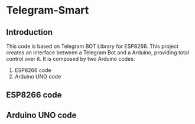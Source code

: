 # Telegram-Smart
## Introduction
This code is based on Telegram BOT Library for ESP8266. This project creates an interface between a Telegram Bot and a Arduino, providing total control over it. It is composed by two Arduino codes:
1. ESP8266 code
2. Arduino UNO code

## ESP8266 code

## Arduino UNO code
